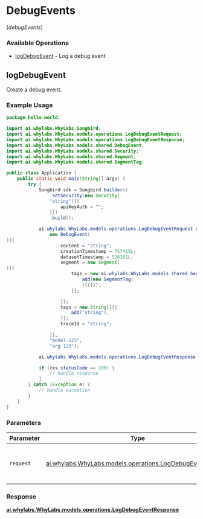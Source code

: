 # DebugEvents
(*debugEvents*)

### Available Operations

* [logDebugEvent](#logdebugevent) - Log a debug event

## logDebugEvent

Create a debug event.
        

### Example Usage

```java
package hello.world;

import ai.whylabs.WhyLabs.Songbird;
import ai.whylabs.WhyLabs.models.operations.LogDebugEventRequest;
import ai.whylabs.WhyLabs.models.operations.LogDebugEventResponse;
import ai.whylabs.WhyLabs.models.shared.DebugEvent;
import ai.whylabs.WhyLabs.models.shared.Security;
import ai.whylabs.WhyLabs.models.shared.Segment;
import ai.whylabs.WhyLabs.models.shared.SegmentTag;

public class Application {
    public static void main(String[] args) {
        try {
            Songbird sdk = Songbird.builder()
                .setSecurity(new Security(
                "string"){{
                    apiKeyAuth = "";
                }})
                .build();

            ai.whylabs.WhyLabs.models.operations.LogDebugEventRequest req = new LogDebugEventRequest(
                new DebugEvent(
){{
                    content = "string";
                    creationTimestamp = 757415L;
                    datasetTimestamp = 526161L;
                    segment = new Segment(
){{
                        tags = new ai.whylabs.WhyLabs.models.shared.SegmentTag[]{{
                            add(new SegmentTag(
                            ){{}}),
                        }};

                    }};
                    tags = new String[]{{
                        add("string"),
                    }};
                    traceId = "string";

                }},
                "model-123",
                "org-123");

            ai.whylabs.WhyLabs.models.operations.LogDebugEventResponse res = sdk.debugEvents.logDebugEvent(req);

            if (res.statusCode == 200) {
                // handle response
            }
        } catch (Exception e) {
            // handle exception
        }
    }
}
```

### Parameters

| Parameter                                                                                                    | Type                                                                                                         | Required                                                                                                     | Description                                                                                                  |
| ------------------------------------------------------------------------------------------------------------ | ------------------------------------------------------------------------------------------------------------ | ------------------------------------------------------------------------------------------------------------ | ------------------------------------------------------------------------------------------------------------ |
| `request`                                                                                                    | [ai.whylabs.WhyLabs.models.operations.LogDebugEventRequest](../../models/operations/LogDebugEventRequest.md) | :heavy_check_mark:                                                                                           | The request object to use for the request.                                                                   |


### Response

**[ai.whylabs.WhyLabs.models.operations.LogDebugEventResponse](../../models/operations/LogDebugEventResponse.md)**

